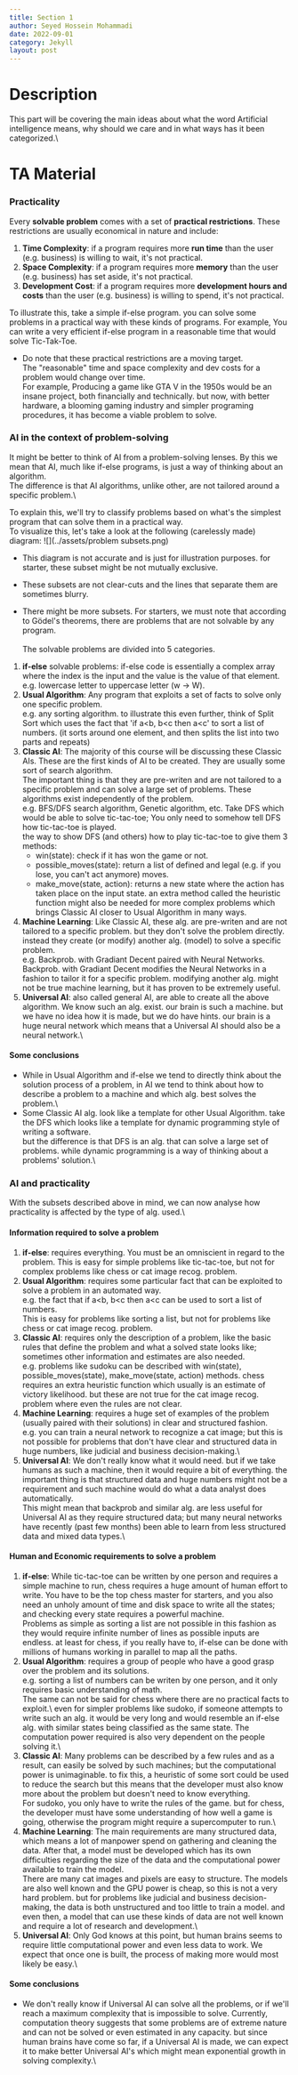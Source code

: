 ```yaml
---
title: Section 1
author: Seyed Hossein Mohammadi
date: 2022-09-01
category: Jekyll
layout: post
---
```


# Description

This part will be covering the main ideas about what the word Artificial intelligence means, why should we care and in
what ways has it been categorized.\

# TA Material

### Practicality

Every **solvable problem** comes with a set of **practical restrictions**. These restrictions are usually economical in
nature and include:

1. **Time Complexity**: if a program requires more **run time** than the user (e.g. business) is willing to wait, it's
   not practical.
2. **Space Complexity**: if a program requires more **memory** than the user (e.g. business) has set aside, it's not
   practical.
3. **Development Cost**: if a program requires more **development hours and costs** than the user (e.g. business) is
   willing to spend, it's not practical.

To illustrate this, take a simple if-else program. you can solve some problems in a practical way with these kinds of
programs. For example, You can write a very efficient if-else program in a reasonable time that would solve
Tic-Tak-Toe.

- Do note that these practical restrictions are a moving target.\
  The "reasonable" time and space complexity and dev costs for a problem would change over time.\
  For example, Producing a game like GTA V in the 1950s would be an insane project, both financially and technically.
  but now, with better hardware, a blooming gaming industry and simpler programing procedures, it has become a viable
  problem to solve.

### AI in the context of problem-solving

It might be better to think of AI from a problem-solving lenses. By this we mean that AI, much like if-else programs,
is just a way of thinking about an algorithm.\
The difference is that AI algorithms, unlike other, are not tailored around a specific problem.\

To explain this, we'll try to classify problems based on what's the simplest program that can solve them in a practical
way.\
To visualize this, let's take a look at the following (carelessly made) diagram:
![](../assets/problem subsets.png)

* This diagram is not accurate and is just for illustration purposes. for starter, these subset might be not
  mutually exclusive.

* These subsets are not clear-cuts and the lines that separate them are sometimes blurry.
* There might be more subsets.
  For starters, we must note that according to Gödel's theorems, there are problems that are not solvable by any
  program.\
\
  The solvable problems are divided into 5 categories.

1. **if-else** solvable problems: if-else code is essentially a complex array where the index is the input and the
   value is the value of that element. e.g. lowercase letter to uppercase letter (w -> W).
2. **Usual Algorithm**: Any program that exploits a set of facts to solve only one specific problem.\
   e.g. any sorting algorithm. to illustrate this even further, think of Split Sort which uses the fact that 'if a<b,
   b<c then a<c' to sort a list of numbers. (it sorts around one element, and then splits the list into two parts and
   repeats)
3. **Classic AI**: The majority of this course will be discussing these Classic AIs. These are the first kinds of AI to 
   be created. They are usually some sort of search algorithm.\
   The important thing is that they are pre-writen and are not tailored to a specific problem and can solve a large set
   of problems. These algorithms exist independently of the problem.\
   e.g. BFS/DFS search algorithm, Genetic algorithm, etc. Take DFS which would be able to solve tic-tac-toe; You only
   need to somehow tell DFS how tic-tac-toe is played.\
   the way to show DFS (and others) how to play tic-tac-toe to give them 3 methods:
    * win(state): check if it has won the game or not.
    * possible_moves(state): return a list of defined and legal (e.g. if you lose, you can't act anymore) moves.
    * make_move(state, action): returns a new state where the action has taken place on the input state.
   an extra method called the heuristic function might also be needed for more complex problems which brings Classic AI
   closer to Usual Algorithm in many ways.
4. **Machine Learning**: Like Classic AI, these alg. are pre-writen and are not tailored to a specific problem. but they
   don't solve the problem directly. instead they create (or modify) another alg. (model) to solve a specific problem.\
   e.g. Backprob. with Gradiant Decent paired with Neural Networks. Backprob. with Gradiant Decent modifies the Neural
   Networks in a fashion to tailor it for a specific problem. modifying another alg. might not be true machine learning,
   but it has proven to be extremely useful.
5. **Universal AI**: also called general AI, are able to create all the above algorithm. We know such an alg. exist. our
   brain is such a machine. but we have no idea how it is made, but we do have hints. our brain is a huge neural network
   which means that a Universal AI should also be a neural network.\

#### Some conclusions

* While in Usual Algorithm and if-else we tend to directly think about the solution process of a problem, in AI we tend
  to think about how to describe a problem to a machine and which alg. best solves the problem.\
* Some Classic AI alg. look like a template for other Usual Algorithm. take the DFS which looks like a template for
  dynamic programming style of writing a software.\
  but the difference is that DFS is an alg. that can solve a large set of problems. while dynamic programming is a way
  of thinking about a problems' solution.\

### AI and practicality

With the subsets described above in mind, we can now analyse how practicality is affected by the type of alg. used.\

#### Information required to solve a problem

1. **if-else**: requires everything. You must be an omniscient in regard to the problem. This is easy for simple problems
   like tic-tac-toe, but not for complex problems like chess or cat image recog. problem.
2. **Usual Algorithm**: requires some particular fact that can be exploited to solve a problem in an automated way.\
   e.g. the fact that if a<b, b<c then a<c can be used to sort a list of numbers.\
   This is easy for problems like sorting a list, but not for problems like chess or cat image recog. problem.
3. **Classic AI**: requires only the description of a problem, like the basic rules that define the problem and
   what a solved state looks like; sometimes other information and estimates are also needed.\
   e.g. problems like sudoku can be described with win(state), possible_moves(state), make_move(state, action)
   methods. chess requires an extra heuristic function which usually is an estimate of victory likelihood.
   but these are not true for the cat image recog. problem where even the rules are not clear.
4. **Machine Learning**: requires a huge set of examples of the problem (usually paired with their solutions) in clear and
   structured fashion.\
   e.g. you can train a neural network to recognize a cat image; but this is not possible for problems that don't have
   clear and structured data in huge numbers, like judicial and business decision-making.\
5. **Universal AI**: We don't really know what it would need. but if we take humans as such a machine, then it would
   require a bit of everything. the important thing is that structured data and huge numbers might not
   be a requirement and such machine would do what a data analyst does automatically.\
   This might mean that backprob and similar alg. are less useful for Universal AI as they require structured data; but
   many neural networks have recently (past few months) been able to learn from less structured data
   and mixed data types.\


#### Human and Economic requirements to solve a problem

1. **if-else**: While tic-tac-toe can be written by one person and requires a simple machine to run, chess requires
   a huge amount of human effort to write. You have to be the top chess master for starters, and you also need an 
   unholy amount of time and disk space to write all the states; and checking every state requires a powerful machine.\
   Problems as simple as sorting a list are not possible in this fashion as they would require infinite number of lines 
   as possible inputs are endless. at least for chess, if you really have to, if-else can be done with millions of 
   humans working in parallel to map all the paths.
2. **Usual Algorithm**: requires a group of people who have a good grasp over the problem and its solutions.\
   e.g. sorting a list of numbers can be writen by one person, and it only requires basic understanding of math.\
   The same can not be said for chess where there are no practical facts to exploit.\ 
   even for simpler problems like sudoko, if someone attempts to write such an alg. it would be very long and 
   would resemble an if-else alg. with similar states being classified as the same state.
   The computation power required is also very dependent on the people solving it.\
3. **Classic AI**: Many problems can be described by a few rules and as a result, can easily be solved by such machines;
   but the computational power is unimaginable. to fix this, a heuristic of some sort could be used to reduce the search
   but this means that the developer must also know more about the problem but doesn't need to know everything.\
   For sudoko, you only have to write the rules of the game. but for chess, the developer must have some 
   understanding of how well a game is going, otherwise the program might require a supercomputer to run.\
4. **Machine Learning**: The main requirements are many structured data, which means a lot of manpower spend on 
   gathering and cleaning the data. After that, a model must be developed which has its own difficulties regarding the
   size of the data and the computational power available to train the model.\
   There are many cat images and pixels are easy to structure. The models are also well known and the GPU power is 
   cheap, so this is not a very hard problem. but for problems like judicial and business decision-making, the data
   is both unstructured and too little to train a model. and even then, a model that can use these kinds of data are
   not well known and require a lot of research and development.\
5. **Universal AI**: Only God knows at this point, but human brains seems to require little computational power 
   and even less data to work. We expect that once one is built, the process of making more would most likely be easy.\

#### Some conclusions
* We don't really know if Universal AI can solve all the problems, or if we'll reach a maximum complexity that
  is impossible to solve. Currently, computation theory suggests that some problems are of extreme nature
  and can not be solved or even estimated in any capacity. but since human brains have come so far, if a Universal AI is
  made, we can expect it to make better Universal AI's which might mean exponential growth in solving complexity.\
